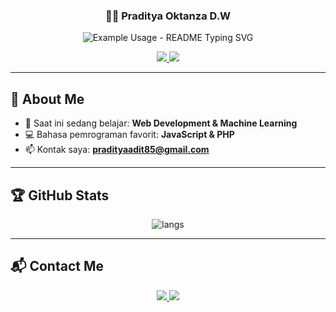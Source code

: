 <!-- markdownlint-disable MD033 MD041 -->
<p align="center">
  <h3 align="center">👨‍💻 Praditya Oktanza D.W</h3>
</p>

<p align="center"> <img src="https://readme-typing-svg.demolab.com/?lines=Type+messages+everywhere!;Hello+I'm+Praditya+Oktanza+Djaduk+Wibisono;I'm+Still+Learning+Java+Script;Make+your+readme+stand+out!&font=Fira%20Code&center=true&width=380&height=50&duration=4000&pause=1000" alt="Example Usage - README Typing SVG"> </p>

<p align="center">
  <a href="https://www.instagram.com/prdty.aditt/" alt="Instagram" title="Follow me on Instagram">
    <img src="https://img.shields.io/badge/Instagram-%23E4405F?style=for-the-badge&logo=instagram&logoColor=white"/>
  </a>
  <a href="https://discord.gg/d8FzvzJx" alt="Discord" title="Join me on Discord">
    <img src="https://img.shields.io/badge/Discord-%237289DA?style=for-the-badge&logo=discord&logoColor=white"/>
  </a>
</p>
<!-- markdownlint-enable MD033 -->


---

## 🌱 About Me  

- 🌱 Saat ini sedang belajar: **Web Development & Machine Learning**  
- 💻 Bahasa pemrograman favorit: **JavaScript & PHP**  
- 📫 Kontak saya: **pradityaadit85@gmail.com**

---

## 🏆 GitHub Stats  

<p align="center">
  <img src="https://github-readme-stats.vercel.app/api/top-langs/?username=pradityaadit&layout=compact&theme=radical" alt="langs"/>
</p>

---

## 📬 Contact Me  

<p align="center">
  <a href="https://www.instagram.com/prdty.aditt/" target="_blank">
    <img src="https://img.shields.io/badge/Instagram-E4405F?style=for-the-badge&logo=instagram&logoColor=white"/>
  </a>
  <a href="https://discord.gg/d8FzvzJx" target="_blank">
    <img src="https://img.shields.io/badge/Discord-7289DA?style=for-the-badge&logo=discord&logoColor=white"/>
  </a>
</p>
